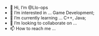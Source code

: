 - 👋 Hi, I’m @Llo-ops
- 👀 I’m interested in ... Game Development;
- 🌱 I’m currently learning ... C++, Java;
- 💞️ I’m looking to collaborate on ...
- 📫 How to reach me ...

<!---
Llo-ops/Llo-ops is a ✨ special ✨ repository because its `README.md` (this file) appears on your GitHub profile.
You can click the Preview link to take a look at your changes.
--->
